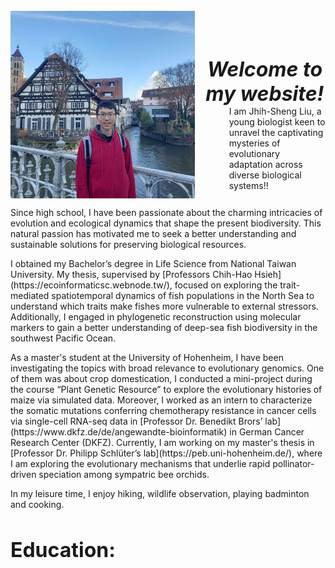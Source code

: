 <style>
h1 {font-weight: bold !important; 
    font-size: 32px !important}
</style>   

<div style="display: flex;">

<img src="/assets/photo1.jpeg" style="max-width: 450px; max-height: 300px; width:auto; height:auto; margin-top: -15px;">
<div style="padding-left: 15px; width: 800px">
<div style="height: 1em;"></div>

<div style="height: 50px;">
<h1 style="text-align: center; font-style: italic;">Welcome to my website!</h1>
</div>
<div style="height: 2em;"></div>

<div style="padding-left: 40px;">
I am Jhih-Sheng Liu, a young biologist keen to unravel the captivating mysteries of evolutionary adaptation across diverse biological systems!!


</div>

</div>

</div>

<div style="height: 1em;"></div>
Since high school, I have been passionate about the charming intricacies of evolution and ecological dynamics that shape the present biodiversity. This natural passion has motivated me to seek a better understanding and sustainable solutions for preserving biological resources.

<div style="height: 1em;"></div>
I obtained my Bachelor’s degree in Life Science from National Taiwan University. My thesis, supervised by [Professors Chih-Hao Hsieh](https://ecoinformaticsc.webnode.tw/), focused on exploring the trait-mediated spatiotemporal dynamics of fish populations in the North Sea to understand which traits make fishes more vulnerable to external stressors. Additionally, I engaged in phylogenetic reconstruction using molecular markers to gain a better understanding of deep-sea fish biodiversity in the southwest Pacific Ocean.

<div style="height: 1em;"></div>
As a master's student at the University of Hohenheim, I have been investigating the topics with broad relevance to evolutionary genomics. One of them was about crop domestication, I conducted a mini-project during the course “Plant Genetic Resource” to explore the evolutionary histories of maize via simulated data. Moreover, I worked as an intern to characterize the somatic mutations conferring chemotherapy resistance in cancer cells via single-cell RNA-seq data in [Professor Dr. Benedikt Brors’ lab](https://www.dkfz.de/de/angewandte-bioinformatik) in German Cancer Research Center (DKFZ). Currently, I am working on my master's thesis in [Professor Dr. Philipp Schlüter’s lab](https://peb.uni-hohenheim.de/), where I am exploring the evolutionary mechanisms that underlie rapid pollinator-driven speciation among sympatric bee orchids.

<div style="height: 1em;"></div>
In my leisure time, I enjoy hiking, wildlife observation, playing badminton and cooking.

<br>

# Education:
<div style="height: 1em;"></div>


